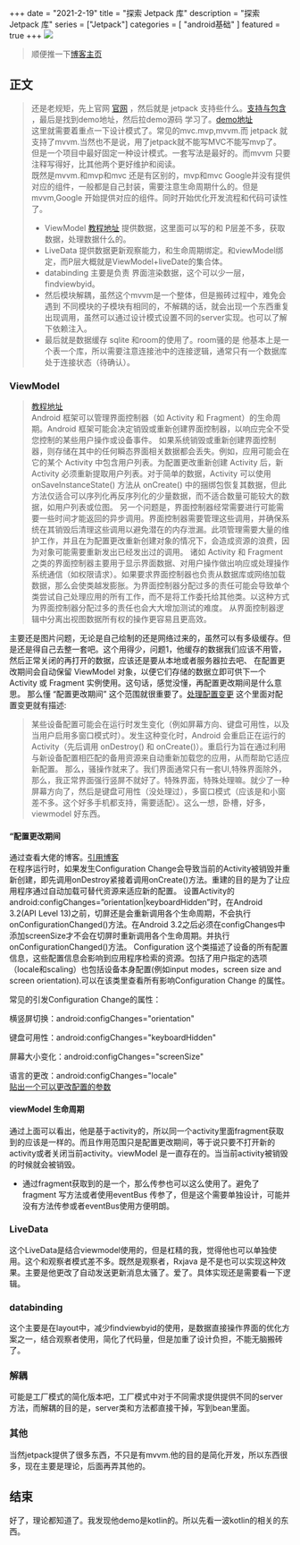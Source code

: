+++
date = "2021-2-19"
title = "探索 Jetpack 库"
description = "探索 Jetpack 库"
series = ["Jetpack"]
categories = [
"android基础"
]
featured = true
+++
![](https://gitee.com/lalalaxiaowifi/pictures/raw/master/image/%E6%97%A5%E5%B8%B8%E6%90%AC%E7%A0%96%E5%A4%B4.png)
> 顺便推一下[博客主页](http://lalalaxiaowifi.gitee.io/pictures/) 
## 正文
> 还是老规矩，先上官网 [官网](https://developer.android.google.cn/jetpack)
> ，然后就是 jetpack 支持些什么。[支持与包含](https://developer.android.google.cn/jetpack/androidx/explorer)
> ，最后是找到demo地址，然后拉demo源码 学习了。[demo地址](https://github.com/android/sunflower)
> <br> 这里就需要着重点一下设计模式了。常见的mvc.mvp,mvvm.而 jetpack 就支持了mvvm.当然也不是说，用了jetpack就不能写MVC不能写mvp了。
> 但是一个项目中最好固定一种设计模式。一套写法是最好的。而mvvm 只要注释写得好，比其他两个更好维护和阅读。
> <br> 既然是mvvm.和mvp和mvc 还是有区别的，mvp和mvc Google并没有提供对应的组件，一般都是自己封装，需要注意生命周期什么的。但是mvvm,Google 开始提供对应的组件。同时开始优化开发流程和代码可读性了。
> * ViewModel [教程地址](https://developer.android.google.cn/topic/libraries/architecture/viewmodel) 提供数据，这里面可以写的和 P层差不多，获取数据，处理数据什么的。
> * LiveData  提供数据更新观察能力，和生命周期绑定。和viewModel绑定，而P层大概就是ViewModel+liveDate的集合体。
> * databinding  主要是负责 界面渲染数据，这个可以少一层，findviewbyid。
> * 然后模块解耦，虽然这个mvvm是一个整体，但是搬砖过程中，难免会遇到 不同模块的子模块有相同的，不解耦的话，就会出现一个东西重复出现调用，虽然可以通过设计模式设置不同的server实现。也可以了解下依赖注入。
> * 最后就是数据缓存 sqlite 和room的使用了。room骚的是 他基本上是一个表一个库，所以需要注意连接池中的连接逻辑，通常只有一个数据库处于连接状态（待确认）。
### ViewModel
>  [教程地址](https://developer.android.google.cn/topic/libraries/architecture/viewmodel) 
> <br> Android 框架可以管理界面控制器（如 Activity 和 Fragment）的生命周期。Android 框架可能会决定销毁或重新创建界面控制器，以响应完全不受您控制的某些用户操作或设备事件。
> 如果系统销毁或重新创建界面控制器，则存储在其中的任何瞬态界面相关数据都会丢失。例如，应用可能会在它的某个 Activity 中包含用户列表。为配置更改重新创建 Activity 后，新 Activity 必须重新提取用户列表。对于简单的数据，Activity 可以使用 onSaveInstanceState() 方法从 onCreate() 中的捆绑包恢复其数据，但此方法仅适合可以序列化再反序列化的少量数据，而不适合数量可能较大的数据，如用户列表或位图。
> 另一个问题是，界面控制器经常需要进行可能需要一些时间才能返回的异步调用。界面控制器需要管理这些调用，并确保系统在其销毁后清理这些调用以避免潜在的内存泄漏。此项管理需要大量的维护工作，并且在为配置更改重新创建对象的情况下，会造成资源的浪费，因为对象可能需要重新发出已经发出过的调用。
> 诸如 Activity 和 Fragment 之类的界面控制器主要用于显示界面数据、对用户操作做出响应或处理操作系统通信（如权限请求）。如果要求界面控制器也负责从数据库或网络加载数据，那么会使类越发膨胀。为界面控制器分配过多的责任可能会导致单个类尝试自己处理应用的所有工作，而不是将工作委托给其他类。以这种方式为界面控制器分配过多的责任也会大大增加测试的难度。
> 从界面控制器逻辑中分离出视图数据所有权的操作更容易且更高效。

主要还是图片问题，无论是自己绘制的还是网络过来的，虽然可以有多级缓存。但是还是得自己去整一套吧。这个用得少，问题1，他缓存的数据我们应该不用管，然后正常关闭的再打开的数据，应该还是要从本地或者服务器拉去吧、
在配置更改期间会自动保留 ViewModel 对象，以便它们存储的数据立即可供下一个 Activity 或 Fragment 实例使用。这句话，感觉没懂，再配置更改期间是什么意思。
那么懂 “配置更改期间” 这个范围就很重要了。[处理配置变更](https://developer.android.google.cn/guide/topics/resources/runtime-changes)
这个里面对配置变更就有描述:<br>
> 某些设备配置可能会在运行时发生变化（例如屏幕方向、键盘可用性，以及当用户启用多窗口模式时）。发生这种变化时，Android 会重启正在运行的 Activity（先后调用 onDestroy() 和 onCreate()）。重启行为旨在通过利用与新设备配置相匹配的备用资源来自动重新加载您的应用，从而帮助它适应新配置。
那么，骚操作就来了。我们界面通常只有一套UI,特殊界面除外，那么，我正常界面强行竖屏不就好了。特殊界面，特殊处理嘛。就少了一种屏幕方向了，然后是键盘可用性（没处理过），多窗口模式（应该是和小窗差不多。这个好多手机都支持，需要适配）。这么一想，卧槽，好多，viewmodel 好东西。
#### “配置更改期间
通过查看大佬的博客。[引用博客](https://www.cnblogs.com/aiguozhe/p/3871485.html) <br>
在程序运行时，如果发生Configuration Change会导致当前的Activity被销毁并重新创建，即先调用onDestroy紧接着调用onCreate()方法。重建的目的是为了让应用程序通过自动加载可替代资源来适应新的配置。
设置Activity的android:configChanges=”orientation|keyboardHidden”时，在Android 3.2(API Level 13)之前，切屏还是会重新调用各个生命周期，不会执行onConfigurationChanged()方法。在Android 3.2之后必须在configChanges中添加screenSize才不会在切屏时重新调用各个生命周期。并执行onConfigurationChanged()方法。
Configuration 这个类描述了设备的所有配置信息，这些配置信息会影响到应用程序检索的资源。包括了用户指定的选项（locale和scaling）也包括设备本身配置(例如input modes，screen size  and  screen orientation).可以在该类里查看所有影响Configuration Change 的属性。

常见的引发Configuration Change的属性：

横竖屏切换：android:configChanges="orientation"

键盘可用性：android:configChanges="keyboardHidden"

屏幕大小变化：android:configChanges="screenSize"

语言的更改：android:configChanges="locale"
<br> [贴出一个可以更改配置的参数](https://developer.android.google.cn/reference/android/content/res/Configuration#lfields)
#### viewModel 生命周期
通过上面可以看出，他是基于activity的，所以同一个activity里面fragment获取到的应该是一样的。而且作用范围只是配置更改期间，等于说只要不打开新的activity或者关闭当前activity。viewModel 是一直存在的。当当前activity被销毁的时候就会被销毁。
* 通过fragment获取到的是一个，那么传参也可以这么使用了。避免了fragment 写方法或者使用eventBus 传参了，但是这个需要单独设计，可能并没有方法传参或者eventBus使用方便明朗。
### LiveData
这个LiveData是结合viewmodel使用的，但是杠精的我，觉得他也可以单独使用。这个和观察者模式差不多。既然是观察者，Rxjava 是不是也可以实现这种效果。主要是他更改了自动发送更新消息太骚了。爱了。具体实现还是需要看一下逻辑。
### databinding
这个主要是在layout中，减少findviewbyid的使用，是数据直接操作界面的优化方案之一，结合观察者使用，简化了代码量，但是加重了设计负担，不能无脑搬砖了。
### 解耦 
可能是工厂模式的简化版本吧，工厂模式中对于不同需求提供提供不同的server方法，而解耦的目的是，server类和方法都直接干掉，写到bean里面。
### 其他
当然jetpack提供了很多东西，不只是有mvvm.他的目的是简化开发，所以东西很多，现在主要是理论，后面再弄其他的。
## 结束
好了，理论都知道了。我发现他demo是kotlin的。所以先看一波kotlin的相关的东西。